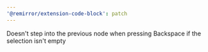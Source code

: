 ```yaml
---
'@remirror/extension-code-block': patch
---
```


Doesn't step into the previous node when pressing Backspace if the selection isn't empty
